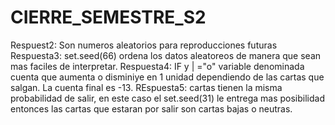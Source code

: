 # CIERRE_SEMESTRE_S2
Respuest2:
Son numeros aleatorios para reproducciones futuras 
Respuesta3:
set.seed(66)  ordena los datos aleatoreos de manera que sean mas faciles de interpretar.
Respuesta4:
IF y  | ="o" variable denominada cuenta que aumenta o disminiye en 1 unidad dependiendo de las cartas que salgan. La cuenta final es -13.
REspuesta5:
cartas tienen la misma probabilidad de salir, en este caso el set.seed(31) le entrega mas posibilidad entonces las cartas que estaran por salir son cartas bajas o neutras.